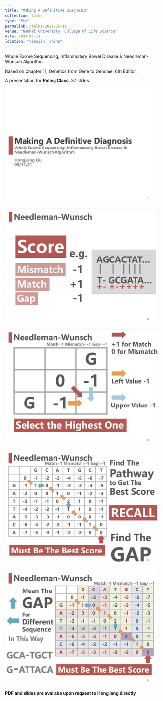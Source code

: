 ```yaml
---
title: "Making A Definitive Diagnosis"
collection: talks
type: "Pre"
permalink: /talks/2021-05-11
venue: "Nankai University, College of Life Science"
date: 2021-05-11
location: "Tianjin, China"
---
```


<p>Whole Exome Sequencing, Inflammatory Bowel Disease &  Needleman-Wunsch Algorithm</p>
<p>Based on Chapter 11, Genetics from Gene to Genome, 6th Edition.</p>
<p>A presentation for <b>Poling Class</b>, 37 slides.</p>
<img src='/images/talks/2021_05_11_1.png' width="500px"> <br />

<img src='/images/talks/2021_05_11_12.png' width="500px"> <br />

<img src='/images/talks/2021_05_11_19.png' width="500px"> <br />

<img src='/images/talks/2021_05_11_23.png' width="500px"> <br />

<img src='/images/talks/2021_05_11_25.png' width="500px">

**PDF and slides are availabe upon request to Hongjiang directly.**